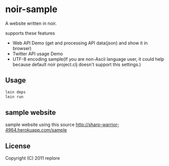 # noir-sample

A website written in noir.

supports these features

- Web API Demo (get and processing API data(json) and show it in browser)
- Twitter API usage Demo
- UTF-8 encoding sample(If you are non-Ascii language user, it could help because default noir project.clj doesn't support this settings.)

## Usage

```bash
lein deps
lein run
```

## sample website

sample website using this source
http://sharp-warrior-4964.herokuapp.com/sample

## License

Copyright (C) 2011 replore
